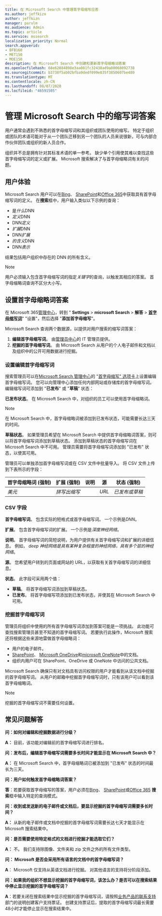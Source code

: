 ```yaml
---
title: 在 Microsoft Search 中管理首字母缩写应答
ms.author: jeffkizn
author: jeffkizn
manager: parulm
ms.audience: Admin
ms.topic: article
ms.service: mssearch
localization_priority: Normal
search.appverid:
- BFB160
- MET150
- MOE150
description: 在 Microsoft Search 中创建和更新首字母缩略词答案
ms.openlocfilehash: 68e62884898e3aa081fc32438ad9a80068092738
ms.sourcegitcommit: b3738f5ab02bfba9dedf099e035f3850607be480
ms.translationtype: MT
ms.contentlocale: zh-CN
ms.lasthandoff: 08/07/2020
ms.locfileid: "46591505"
---
```

# <a name="manage-acronyms-answers-in-microsoft-search"></a>管理 Microsoft Search 中的缩写词答案

用户通常会遇到不熟悉的首字母缩写词和其组织或团队使用的缩写。 特定于组织或团队的术语可能对于从一个团队迁移到另一个团队的人员来说很新，可与内部合作伙伴团队或组织的新人员合作。

组织并不总是拥有针对其标准术语的单一参考。 缺少单个引用使其难以查找这些首字母缩写词的定义或扩展。 Microsoft 搜索解决了与首字母缩略词有关的问题。

## <a name="what-users-experience"></a>用户体验

Microsoft Search 用户可以在[Bing](https://Bing.com)、 [SharePoint](https://products.office.com/sharepoint/collaboration)和[Office 365](https://Office.com)中获取具有首字母缩写词的定义。 在**搜索**框中，用户输入类似以下示例的查询：

- 是*什么*DNN
- *定义*DNN
- DNN*定义*
- *扩展*DNN
- DNN*扩展*
- *的含义*DNN
- DNN*表示*

结果包括用户组织中存在的 DNN 的所有含义。

> [!NOTE]
> 用户必须输入包含首字母缩写词的指定*关键字*的查询，以触发其相应的答案。 首字母缩略词查询不区分大小写。

## <a name="set-up-acronyms-answers"></a>设置首字母缩略词答案

在 Microsoft 365[管理中心](https://admin.microsoft.com)，转到 " **Settings**  >  **microsoft Search**  >  **解答**  >  [**首字母缩写词**](https://admin.microsoft.com/Adminportal/Home#/MicrosoftSearch/acronyms)" "设置"，然后选择 "**添加首字母缩写**"。

Microsoft Search 查询两个数据源，以提供对用户搜索的缩写词答案：

1. **编辑首字母缩写词**。 由[管理员中心](https://admin.microsoft.com/Adminportal/Home#/MicrosoftSearch/acronyms)的 IT 管理员提供。
2. **挖掘的首字母缩写词**。 由 Microsoft Search 从用户的个人电子邮件和文档以及组织中的公开可用数据进行挖掘。

### <a name="set-up-editorial-acronyms"></a>设置编辑首字母缩写词

搜索管理员可以在[Microsoft Search 管理中心](https://admin.microsoft.com/Adminportal/Home#/MicrosoftSearch)的 "[首字母缩写" 选项卡](https://admin.microsoft.com/Adminportal/Home#/MicrosoftSearch/acronyms)上设置编辑首字母缩写词。 您可以向管理中心添加任何内部网站或存储库的首字母缩写词。 编辑缩写词可添加到 "**已发布**" 或 "**草稿**" 状态：

**已发布状态**。 在 Microsoft Search 中，对组织的员工可以使用首字母缩略词。

> [!NOTE]
> 在 Microsoft Search 中，首字母缩略词被添加到已发布状态，可能需要长达三天的时间。

**草稿状态**。 如果管理员希望在 Microsoft Search 中提供首字母缩略词答案，则可以将首字母缩写词添加到草稿状态。 添加到草稿状态的首字母缩写词在 Microsoft Search 中不可用。 管理员需要将首字母缩写词添加到 "已发布" 状态，以使其可用。

管理员可以单独添加首字母缩写词或在 CSV 文件中批量导入。 将 CSV 文件上传到下表所示的字段：

| 首字母缩略词 (强制)  | 扩展 (强制)  | 说明  | 源 | 状态 (强制)  |
| --------- | --------- | ---------- | --------- |--------- |
| *美元* | *拼写出缩写* |  | *URL* | *已发布或草稿* |

### <a name="csv-fields"></a>CSV 字段

**首字母缩写词**。 包含实际的短格式或首字母缩写词。 一个示例是*DNN*。

**扩展**。 包含首字母缩写词的扩展。 一个示例是*深度神经网络*。

**说明**。 首字母缩写词的简短说明，为用户提供有关首字母缩写词和扩展的详细信息。 例如， *deep 神经网络是具有某种复杂程度的神经网络，具有多个层的神经网络*。

**源**。 您希望用户转到的页面或网站的 URL，以获取有关首字母缩写词的详细信息。

**状态**。 此字段可采用两个值：

- **草稿**。 将首字母缩写词添加到草稿状态。
- **已发布**。 将首字母缩写项添加到已发布状态，并使其在 Microsoft Search 中可用。

### <a name="mined-acronyms"></a>挖掘首字母缩写词

管理员将组织中使用的所有首字母缩写词添加到答案可能是一项挑战。 此功能可查找搜索管理员甚至不知道的首字母缩写词。 若要执行此操作，Microsoft 搜索还将根据这些来源地雷做首字母缩略词：

- 用户的电子邮件。
- [SharePoint](https://products.office.com/sharepoint/collaboration)、 [Microsoft OneDrive]( https://onedrive.live.com/about/)和[microsoft OneNote](https://www.onenote.com/)中的文档。
- 组织内用户可在 SharePoint、OneDrive 或 OneNote 中访问的公共文档。

Microsoft Search 确保只有对文档具有访问权限的用户才能看到从该文档中挖掘的首字母缩写词。 从用户的邮箱中挖掘首字母缩写词时，只有该用户可以看到该首字母缩略词。

> [!NOTE]
> 挖掘的首字母缩写词不需要任何设置。

## <a name="frequently-asked-questions"></a>常见问题解答

**问：如何对编辑和挖掘数据进行分级？**

**A：** 目前，该功能对编辑前的首字母缩写词进行排名。

**问：发布后，编辑首字母缩写词需要多长时间才能显示在 Microsoft Search 中？**

**A：** 在 Microsoft Search 中，首字母缩略词已被添加到 "已发布" 状态的时间最长为三天。

**问：用户如何触发首字母缩略词答案？**

**答**：若要获取首字母缩写的答案，用户必须在[Bing](https://bing.com)、 [SharePoint](https://products.office.com/sharepoint/collaboration)或[Office 365](https://Office.com) **搜索**框中输入特定的查询模式。

**问：收到或发送新的电子邮件或文档后，要显示挖掘的首字母缩写词需要多长时间？**

**A：** 从新的电子邮件或文档中挖掘的首字母缩写词需要长达七天才能显示在 Microsoft 搜索结果中。

**问：是否需要使用特定格式的文档进行挖掘才能选取它们？**

**A：** 不。 我们支持除图像、文件夹和 zip 文件之外的所有文件类型。

**问： Microsoft 是否会采用所有语言的文档中的首字母缩写词？**

**A**： Microsoft 仅支持从英语文档进行挖掘。 对其他语言的支持将分阶段添加。

**问：如果我的组织不想显示挖掘的首字母缩写词，该怎么办？是否可以在搜索结果中停止显示挖掘的首字母缩写词？**

**A**：若要关闭在搜索结果中显示挖掘的首字母缩写词，请按照[业务产品的联系支持](https://docs.microsoft.com/office365/admin/contact-support-for-business-products?redirectSourcePath=%252f%252farticle%252fContact-Office-365-for-business-support-32a17ca7-6fa0-4870-8a8d-e25ba4ccfd4b&view=o365-worldwide&tabs=online#BKMK_call_support)部门的说明创建客户支持票证。
创建支持票证后，提取的首字母缩写词最长需要48小时才能停止显示在搜索结果中。
